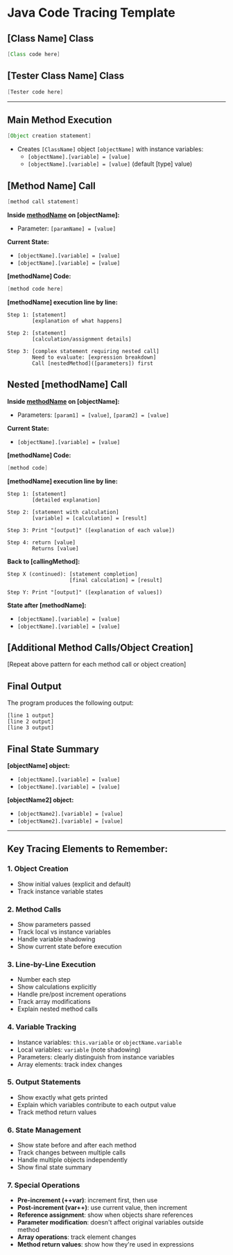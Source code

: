 # Java Code Tracing Template

## [Class Name] Class

```java
[Class code here]
```

## [Tester Class Name] Class

```java
[Tester code here]
```

---

## **Main Method Execution**

```java
[Object creation statement]
```
- Creates `[ClassName]` object `[objectName]` with instance variables:
  - `[objectName].[variable] = [value]`
  - `[objectName].[variable] = [value]` (default [type] value)

## [Method Name] Call
```java
[method call statement]
```

**Inside [methodName]([parameters]) on [objectName]:**
- Parameter: `[paramName] = [value]`

**Current State:**
- `[objectName].[variable] = [value]`
- `[objectName].[variable] = [value]`

**[methodName] Code:**
```java
[method code here]
```

**[methodName] execution line by line:**

```
Step 1: [statement]
        [explanation of what happens]

Step 2: [statement]
        [calculation/assignment details]

Step 3: [complex statement requiring nested call]
        Need to evaluate: [expression breakdown]
        Call [nestedMethod]([parameters]) first
```

## Nested [methodName] Call
**Inside [methodName]([parameters]) on [objectName]:**
- Parameters: `[param1] = [value]`, `[param2] = [value]`

**Current State:**
- `[objectName].[variable] = [value]`

**[methodName] Code:**
```java
[method code]
```

**[methodName] execution line by line:**

```
Step 1: [statement]
        [detailed explanation]

Step 2: [statement with calculation]
        [variable] = [calculation] = [result]

Step 3: Print "[output]" ([explanation of each value])

Step 4: return [value]
        Returns [value]
```

**Back to [callingMethod]:**
```
Step X (continued): [statement completion]
                    [final calculation] = [result]

Step Y: Print "[output]" ([explanation of values])
```

**State after [methodName]:**
- `[objectName].[variable] = [value]`
- `[objectName].[variable] = [value]`

## [Additional Method Calls/Object Creation]
[Repeat above pattern for each method call or object creation]

## Final Output
The program produces the following output:
```
[line 1 output]
[line 2 output]
[line 3 output]
```

## Final State Summary
**[objectName] object:**
- `[objectName].[variable] = [value]`
- `[objectName].[variable] = [value]`

**[objectName2] object:**
- `[objectName2].[variable] = [value]`
- `[objectName2].[variable] = [value]`

---

## **Key Tracing Elements to Remember:**

### 1. Object Creation
- Show initial values (explicit and default)
- Track instance variable states

### 2. Method Calls
- Show parameters passed
- Track local vs instance variables
- Handle variable shadowing
- Show current state before execution

### 3. Line-by-Line Execution
- Number each step
- Show calculations explicitly
- Handle pre/post increment operations
- Track array modifications
- Explain nested method calls

### 4. Variable Tracking
- Instance variables: `this.variable` or `objectName.variable`
- Local variables: `variable` (note shadowing)
- Parameters: clearly distinguish from instance variables
- Array elements: track index changes

### 5. Output Statements
- Show exactly what gets printed
- Explain which variables contribute to each output value
- Track method return values

### 6. State Management
- Show state before and after each method
- Track changes between multiple calls
- Handle multiple objects independently
- Show final state summary

### 7. Special Operations
- **Pre-increment (++var)**: increment first, then use
- **Post-increment (var++)**: use current value, then increment
- **Reference assignment**: show when objects share references
- **Parameter modification**: doesn't affect original variables outside method
- **Array operations**: track element changes
- **Method return values**: show how they're used in expressions